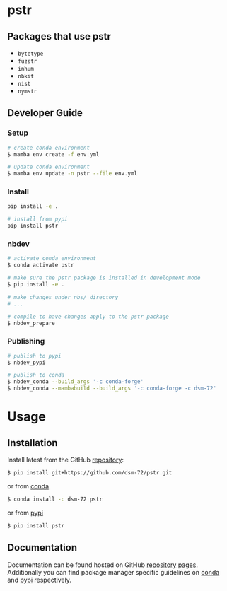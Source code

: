 # pstr

<!-- WARNING: THIS FILE WAS AUTOGENERATED! DO NOT EDIT! -->

## Packages that use pstr

- `bytetype`
- `fuzstr`
- `inhum`
- `nbkit`
- `nist`
- `nymstr`

## Developer Guide

### Setup

``` sh
# create conda environment
$ mamba env create -f env.yml

# update conda environment
$ mamba env update -n pstr --file env.yml
```

### Install

``` sh
pip install -e .

# install from pypi
pip install pstr
```

### nbdev

``` sh
# activate conda environment
$ conda activate pstr

# make sure the pstr package is installed in development mode
$ pip install -e .

# make changes under nbs/ directory
# ...

# compile to have changes apply to the pstr package
$ nbdev_prepare
```

### Publishing

``` sh
# publish to pypi
$ nbdev_pypi

# publish to conda
$ nbdev_conda --build_args '-c conda-forge'
$ nbdev_conda --mambabuild --build_args '-c conda-forge -c dsm-72'
```

# Usage

## Installation

Install latest from the GitHub
[repository](https://github.com/dsm-72/pstr):

``` sh
$ pip install git+https://github.com/dsm-72/pstr.git
```

or from [conda](https://anaconda.org/dsm-72/pstr)

``` sh
$ conda install -c dsm-72 pstr
```

or from [pypi](https://pypi.org/project/pstr/)

``` sh
$ pip install pstr
```

## Documentation

Documentation can be found hosted on GitHub
[repository](https://github.com/dsm-72/pstr)
[pages](https://dsm-72.github.io/pstr/). Additionally you can find
package manager specific guidelines on
[conda](https://anaconda.org/dsm-72/pstr) and
[pypi](https://pypi.org/project/pstr/) respectively.
